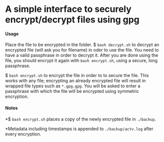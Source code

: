 # A simple interface to securely encrypt/decrypt files using gpg
#### Usage
Place the file to be encrypted in the folder.
$ ```bash decrypt.sh``` to decrypt an encrypted file (will ask you for filename) in oder to use the file. You need to have a valid passphrase in order to decrypt it. After you are done using the file, you should encrypt it again with ```bash encrypt.sh```, using a secure, long passphrase.

$ ```bash encrypt.sh``` to encrypt the file in order to to secure the file. This works with any file; encrypting an already encrypted file will result in wrapped file types such as ```*.gpg.gpg```. You will be asked to enter a passphrase with which the file will be encrypted using symmetric encryption.

#### Notes
*$ ```bash encrypt.sh``` places a copy of the newly encrypted file in ```./backup```.

*Metadata including timestamps is appended to ```./backup/actv.log``` after every encryption.
